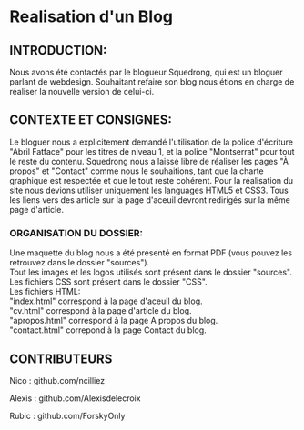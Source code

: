 # Realisation d'un Blog

## INTRODUCTION:

Nous avons été contactés par le blogueur Squedrong, qui est un bloguer parlant de webdesign.
Souhaitant refaire son blog nous étions en charge de réaliser la nouvelle version de celui-ci.


## CONTEXTE ET CONSIGNES:

Le bloguer nous a explicitement demandé l'utilisation de la police d'écriture "Abril Fatface" 
pour les titres de niveau 1, et la police "Montserrat" pour tout le reste du contenu.
Squedrong nous a laissé libre de réaliser les pages "À propos" et "Contact" comme nous le souhaitions, tant
que la charte graphique est respectée et que le tout reste cohérent.
Pour la réalisation du site nous devions utiliser uniquement les languages HTML5 et CSS3.
Tous les liens vers des article sur la page d'aceuil devront redirigés sur la même page d'article.

### ORGANISATION DU DOSSIER:  

Une maquette du blog nous a été présenté en format PDF (vous pouvez les retrouvez dans le dossier "sources").    
Tout les images et les logos utilisés sont présent dans le dossier "sources".  
Les fichiers CSS sont présent dans le dossier "CSS".  
Les fichiers HTML:  
"index.html" correspond à la page d'aceuil du blog.   
"cv.html" correspond à la page d'article du blog.  
"apropos.html" correspond à la page A propos du blog.  
"contact.html" correpond à la page Contact du blog.



## CONTRIBUTEURS

Nico : github.com/ncilliez  

Alexis : github.com/Alexisdelecroix  

Rubic : github.com/ForskyOnly

